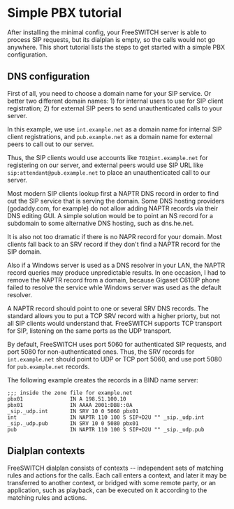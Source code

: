 Simple PBX tutorial
===================

After installing the minimal config, your FreeSWITCH server is able to
process SIP requests, but its dialplan is empty, so the calls would not
go anywhere. This short tutorial lists the steps to get started with a
simple PBX configuration.

DNS configuration
-----------------

First of all, you need to choose a domain name for your SIP service. Or
better two different domain names: 1) for internal users to use for SIP
client registration; 2) for external SIP peers to send unauthenticated
calls to your server.

In this example, we use `int.example.net` as a domain name for internal
SIP client registrations, and `pub.example.net` as a domain name for
external peers to call out to our server.

Thus, the SIP clients would use accounts like `701@int.example.net` for
registering on our server, and external peers would use SIP URL like
`sip:attendant@pub.example.net` to place an unauthenticated call to our
server.

Most modern SIP clients lookup first a NAPTR DNS record in order to find
out the SIP service that is serving the domain. Some DNS hosting
providers (godaddy.com, for example) do not allow adding NAPTR records
via their DNS editing GUI. A simple solution would be to point an NS
record for a subdomain to some alternative DNS hosting, such as
dns.he.net.

It is also not too dramatic if there is no NAPR record for your
domain. Most clients fall back to an SRV record if they don't find a
NAPTR record for the SIP domain.

Also if a Windows server is used as a DNS resolver in your LAN, the
NAPTR record queries may produce unpredictable results. In one occasion,
I had to remove the NAPTR record from a domain, because Gigaset C610IP
phone failed to resolve the service whle Windows server was used as the
default resolver.

A NAPTR record should point to one or several SRV DNS records. The
standard allows you to put a TCP SRV record with a higher priorty, but
not all SIP clients would understand that. FreeSWITCH supports TCP
transport for SIP, listening on the same ports as the UDP transport.

By default, FreeSWITCH uses port 5060 for authenticated SIP requests,
and port 5080 for non-authenticated ones. Thus, the SRV records for
`int.example.net` should point to UDP or TCP port 5060, and use port
5080 for `pub.example.net` records.


The following example creates the records in a BIND name server:

```
;;; inside the zone file for example.net
pbx01               IN A 198.51.100.10
pbx01               IN AAAA 2001:DB8::0A
_sip._udp.int       IN SRV 10 0 5060 pbx01
int                 IN NAPTR 110 100 S SIP+D2U "" _sip._udp.int
_sip._udp.pub       IN SRV 10 0 5080 pbx01
pub                 IN NAPTR 110 100 S SIP+D2U "" _sip._udp.pub
```

Dialplan contexts
-----------------

FreeSWITCH dialplan consists of contexts -- independent sets of matching
rules and actions for the calls. Each call enters a context, and later
it may be transferred to another context, or bridged with some remote
party, or an application, such as playback, can be executed on it
according to the matching rules and actions.